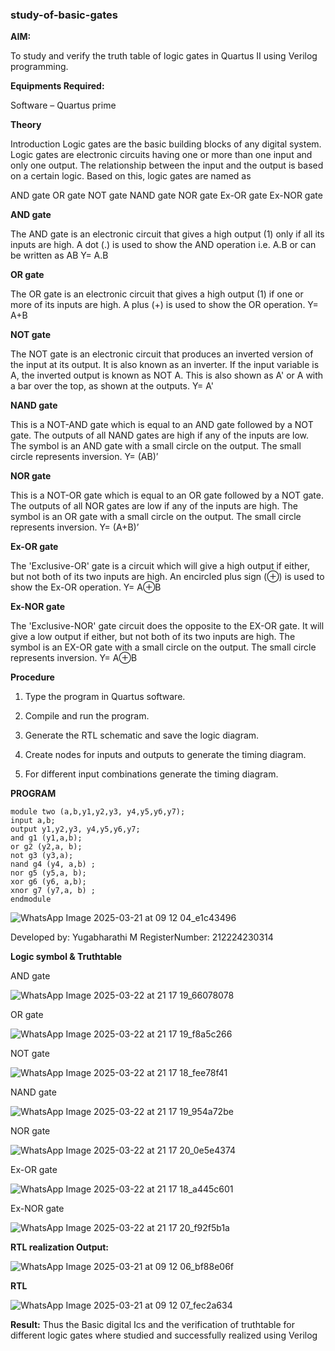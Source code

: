 ### study-of-basic-gates

**AIM:** 

To study and verify the truth table of logic gates in Quartus II using Verilog programming.

**Equipments Required:**

Software – Quartus prime 

**Theory**

Introduction Logic gates are the basic building blocks of any digital system. Logic gates are electronic circuits having one or more than one input and only one output. The relationship between the input and the output is based on a certain logic. Based on this, logic gates are named as

AND gate OR gate NOT gate NAND gate NOR gate Ex-OR gate Ex-NOR gate

**AND gate**

The AND gate is an electronic circuit that gives a high output (1) only if all its inputs are high. A dot (.) is used to show the AND operation i.e. A.B or can be written as AB
Y= A.B

**OR gate** 

The OR gate is an electronic circuit that gives a high output (1) if one or more of its inputs are high. A plus (+) is used to show the OR operation.
Y= A+B

**NOT gate**

The NOT gate is an electronic circuit that produces an inverted version of the input at its output. It is also known as an inverter. If the input variable is A, the inverted output is known as NOT A. This is also shown as A' or A with a bar over the top, as shown at the outputs.
Y= A'

**NAND gate**

This is a NOT-AND gate which is equal to an AND gate followed by a NOT gate. The outputs of all NAND gates are high if any of the inputs are low. The symbol is an AND gate with a small circle on the output. The small circle represents inversion.
Y= (AB)’

**NOR gate**

This is a NOT-OR gate which is equal to an OR gate followed by a NOT gate. The outputs of all NOR gates are low if any of the inputs are high. The symbol is an OR gate with a small circle on the output. The small circle represents inversion.
Y= (A+B)’

**Ex-OR gate**

The 'Exclusive-OR' gate is a circuit which will give a high output if either, but not both of its two inputs are high. An encircled plus sign (⊕) is used to show the Ex-OR operation.
Y= A⊕B

**Ex-NOR gate**

The 'Exclusive-NOR' gate circuit does the opposite to the EX-OR gate. It will give a low output if either, but not both of its two inputs are high. The symbol is an EX-OR gate with a small circle on the output. The small circle represents inversion.
Y= A⊕B

**Procedure** 

1.	Type the program in Quartus software.

2.	Compile and run the program.

3.	Generate the RTL schematic and save the logic diagram.

4.	Create nodes for inputs and outputs to generate the timing diagram.

5.	For different input combinations generate the timing diagram.


**PROGRAM**

```
module two (a,b,y1,y2,y3, y4,у5,уб,у7);
input a,b;
output y1,y2,y3, y4,у5,у6,у7;
and g1 (y1,a,b);
or g2 (y2,a, b);
not g3 (y3,a);
nand g4 (y4, a,b) ;
nor g5 (y5,a, b);
xor g6 (y6, a,b);
xnor g7 (y7,a, b) ;
endmodule
```
![WhatsApp Image 2025-03-21 at 09 12 04_e1c43496](https://github.com/user-attachments/assets/fd59e686-f76e-459f-89ca-a62f3c36f45a)

 Developed by: Yugabharathi M
 RegisterNumber: 212224230314
 
**Logic symbol & Truthtable**

AND gate

![WhatsApp Image 2025-03-22 at 21 17 19_66078078](https://github.com/user-attachments/assets/0530ae8d-626e-410a-8da1-80eebc1b7d9d)

OR gate

![WhatsApp Image 2025-03-22 at 21 17 19_f8a5c266](https://github.com/user-attachments/assets/59f3e22e-1384-4f06-a93b-2446be4adb75)

NOT gate

![WhatsApp Image 2025-03-22 at 21 17 18_fee78f41](https://github.com/user-attachments/assets/ab195da6-6aac-4c9d-9841-50dc2057464c)

NAND gate

![WhatsApp Image 2025-03-22 at 21 17 19_954a72be](https://github.com/user-attachments/assets/5569154b-6772-4138-95c8-e014a5809332)

NOR gate

![WhatsApp Image 2025-03-22 at 21 17 20_0e5e4374](https://github.com/user-attachments/assets/c0fce2e9-07f5-473e-891d-9fdfe38c7c4d)

Ex-OR gate

![WhatsApp Image 2025-03-22 at 21 17 18_a445c601](https://github.com/user-attachments/assets/fe249478-1586-4d8d-b31d-87e48ec1dbc2)

Ex-NOR gate

![WhatsApp Image 2025-03-22 at 21 17 20_f92f5b1a](https://github.com/user-attachments/assets/10f62567-c70c-4170-98c2-17f1c2a30ec8)

**RTL realization Output:** 


![WhatsApp Image 2025-03-21 at 09 12 06_bf88e06f](https://github.com/user-attachments/assets/88765b0f-456c-46e7-84de-2d0acb8049db)

**RTL**


![WhatsApp Image 2025-03-21 at 09 12 07_fec2a634](https://github.com/user-attachments/assets/94649f12-6348-4ff0-bf63-90a5bf439e16)

**Result:**
Thus the Basic digital Ics and the verification of truthtable for 
different logic gates where studied and successfully realized using Verilog

